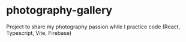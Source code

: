 # photography-gallery
Project to share my photography passion while I practice code (React, Typescript, Vite, Firebase)
